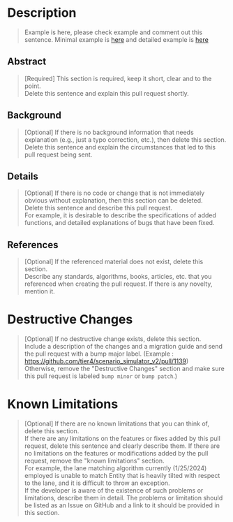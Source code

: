 # Description

> Example is here, please check example and comment out this sentence. Minimal example is [here](pull_request_samples/example_simple.md) and detailed example is [here](pull_request_samples/example_detail.md)

## Abstract

> [Required] This section is required, keep it short, clear and to the point.  
> Delete this sentence and explain this pull request shortly.  

## Background

> [Optional] If there is no background information that needs explanation (e.g., just a typo correction, etc.), then delete this section.  
> Delete this sentence and explain the circumstances that led to this pull request being sent.  

## Details

> [Optional] If there is no code or change that is not immediately obvious without explanation, then this section can be deleted.  
> Delete this sentence and describe this pull request.  
> For example, it is desirable to describe the specifications of added functions, and detailed explanations of bugs that have been fixed.  

## References

> [Optional] If the referenced material does not exist, delete this section.  
> Describe any standards, algorithms, books, articles, etc. that you referenced when creating the pull request. If there is any novelty, mention it.  

# Destructive Changes

> [Optional] If no destructive change exists, delete this section.  
> Include a description of the changes and a migration guide and send the pull request with a bump major label. (Example : https://github.com/tier4/scenario_simulator_v2/pull/1139)  
> Otherwise, remove the "Destructive Changes" section and make sure this pull request is labeled `bump minor` or `bump patch`.)  

# Known Limitations

> [Optional] If there are no known limitations that you can think of, delete this section.  
> If there are any limitations on the features or fixes added by this pull request, delete this sentence and clearly describe them. If there are no limitations on the features or modifications added by the pull request, remove the "known limitations" section.  
> For example, the lane matching algorithm currently (1/25/2024) employed is unable to match Entity that is heavily tilted with respect to the lane, and it is difficult to throw an exception.  
> If the developer is aware of the existence of such problems or limitations, describe them in detail. The problems or limitation should be listed as an Issue on GitHub and a link to it should be provided in this section.  
